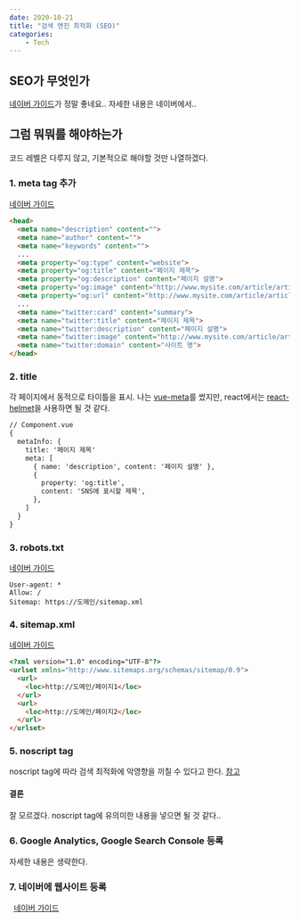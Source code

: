 ```yaml
---
date: 2020-10-21
title: "검색 엔진 최적화 (SEO)"
categories: 
    - Tech
---
```


## SEO가 무엇인가

[네이버 가이드](https://searchadvisor.naver.com/guide/seo-basic-intro)가 정말 좋네요.. 자세한 내용은 네이버에서..

## 그럼 뭐뭐를 해야하는가

코드 레벨은 다루지 않고, 기본적으로 해야할 것만 나열하겠다.

### 1. meta tag 추가

[네이버 가이드](https://searchadvisor.naver.com/guide/markup-content)

```html
<head>
  <meta name="description" content="">
  <meta name="author" content="">
  <meta name="keywords" content="">
  ...
  <meta property="og:type" content="website">
  <meta property="og:title" content="페이지 제목">
  <meta property="og:description" content="페이지 설명">
  <meta property="og:image" content="http://www.mysite.com/article/article1_featured_image.jpg">
  <meta property="og:url" content="http://www.mysite.com/article/article1.html">
  ...
  <meta name="twitter:card" content="summary">
  <meta name="twitter:title" content="페이지 제목">
  <meta name="twitter:description" content="페이지 설명">
  <meta name="twitter:image" content="http://www.mysite.com/article/article1.html">
  <meta name="twitter:domain" content="사이트 명">
</head>
```

### 2. title

각 페이지에서 동적으로 타이틀을 표시.
나는 [vue-meta](https://vue-meta.nuxtjs.org)를 썼지만, react에서는 [react-helmet](https://github.com/nfl/react-helmet)을 사용하면 될 것 같다.

```html
// Component.vue
{
  metaInfo: {
    title: '페이지 제목'
    meta: [
      { name: 'description', content: '페이지 설명' },
      {
        property: 'og:title',
        content: 'SNS에 표시할 제목',
      },
    ]
  }
}
```

### 3. robots.txt

[네이버 가이드](https://searchadvisor.naver.com/guide/seo-basic-robots)

```
User-agent: *
Allow: /
Sitemap: https://도메인/sitemap.xml
```

### 4. sitemap.xml

[네이버 가이드](https://searchadvisor.naver.com/guide/request-feed)

```html
<?xml version="1.0" encoding="UTF-8"?>
<urlset xmlns="http://www.sitemaps.org/schemas/sitemap/0.9">
  <url>
    <loc>http://도메인/페이지1</loc>
  </url>
  <url>
    <loc>http://도메인/페이지2</loc>
  </url>  
</urlset>
```

### 5. noscript tag

noscript tag에 따라 검색 최적화에 악영향을 끼칠 수 있다고 한다. [참고](https://northcutt.com/seo/how-the-noscript-tag-impacts-seo-hint-be-very-careful/)

#### 결론

잘 모르겠다. 
noscript tag에 유의미한 내용을 넣으면 될 것 같다..

### 6. Google Analytics, Google Search Console 등록

자세한 내용은 생략한다.

### 7. 네이버에 웹사이트 등록
 
[네이버 가이드](https://searchadvisor.naver.com/start)






